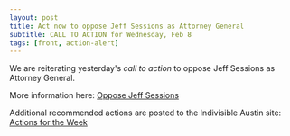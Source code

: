 ```yaml
---
layout: post
title: Act now to oppose Jeff Sessions as Attorney General
subtitle: CALL TO ACTION for Wednesday, Feb 8
tags: [front, action-alert]
---
```


We are reiterating yesterday's _call to action_ to oppose Jeff Sessions as Attorney General.

More information here: [Oppose Jeff Sessions](/2017-02-06-article02)

Additional recommended actions are posted to the Indivisible Austin site: [Actions for the Week](https://www.indivisibleaustin.com/actions-for-the-week/)

